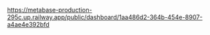https://metabase-production-295c.up.railway.app/public/dashboard/1aa486d2-364b-454e-8907-a4ae4e392bfd